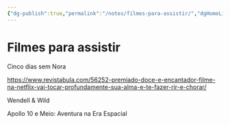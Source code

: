 ```yaml
---
{"dg-publish":true,"permalink":"/notes/filmes-para-assistir/","dgHomeLink":true,"dgPassFrontmatter":false,"dgShowBacklinks":true,"dgShowLocalGraph":false}
---
```


# Filmes para assistir

Cinco dias sem Nora

https://www.revistabula.com/56252-premiado-doce-e-encantador-filme-na-netflix-vai-tocar-profundamente-sua-alma-e-te-fazer-rir-e-chorar/

Wendell & Wild


Apollo 10 e Meio: Aventura na Era Espacial